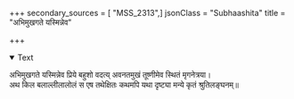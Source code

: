 +++
secondary_sources = [ "MSS_2313",]
jsonClass = "Subhaashita"
title = "अभिमुखगते यस्मिन्नेव"

+++

<details open><summary>Text</summary>

अभिमुखगते यस्मिन्नेव प्रिये बहुशो वदत्य् अवनतमुखं तूष्णीमेव स्थितं मृगनेत्रया।  
अथ किल बलाल्लीलालोलं स एष तथेक्षितः कथमपि यथा दृष्ट्या मन्ये कृतं श्रुतिलङ्घनम्॥
</details>
